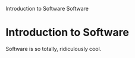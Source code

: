 Introduction to Software
Software

Introduction to Software
========================

Software is so totally, ridiculously cool.
